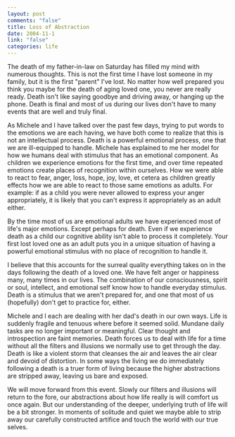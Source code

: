 ```yaml
--- 
layout: post
comments: "false"
title: Loss of Abstraction
date: 2004-11-1
link: "false"
categories: life
---
```

The death of my father-in-law on Saturday has filled my mind with numerous thoughts. This is not the first time I have lost someone in my family, but it is the first "parent" I've lost. No matter how well prepared you think you maybe for the death of aging loved one, you never are really ready. Death isn't like saying goodbye and driving away, or hanging up the phone. Death is final and most of us during our lives don't have to many events that are well and truly final.

As Michele and I have talked over the past few days, trying to put words to the emotions we are each having, we have both come to realize that this is not an intellectual process. Death is a powerful emotional process, one that we are ill-equipped to handle. Michele has explained to me her model for how we humans deal with stimulus that has an emotional component. As children we experience emotions for the first time, and over time repeated emotions create places of recognition within ourselves. How we were able to react to fear, anger, loss, hope, joy, love, et cetera as children greatly effects how we are able to react to those same emotions as adults. For example: if as a child you were never allowed to express your anger appropriately, it is likely that you can't express it appropriately as an adult either.

By the time most of us are emotional adults we have experienced most of life's major emotions. Except perhaps for death. Even if we experience death as a child our cognitive ability isn't able to process it completely. Your first lost loved one as an adult puts you in a unique situation of having a powerful emotional stimulus with no place of recognition to handle it.

I believe that this accounts for the surreal quality everything takes on in the days following the death of a loved one. We have felt anger or happiness many, many times in our lives. The combination of our consciousness, spirit or soul, intellect, and emotional self know how to handle everyday stimulus. Death is a stimulus that we aren't prepared for, and one that most of us (hopefully) don't get to practice for, either.

Michele and I each are dealing with her dad's death in our own ways. Life is suddenly fragile and tenuous where before it seemed solid. Mundane daily tasks are no longer important or meaningful. Clear thought and introspection are faint memories. Death forces us to deal with life for a time without all the filters and illusions we normally use to get through the day. Death is like a violent storm that cleanses the air and leaves the air clear and devoid of distortion. In some ways the living we do immediately following a death is a truer form of living because the higher abstractions are stripped away, leaving us bare and exposed.

We will move forward from this event. Slowly our filters and illusions will return to the fore, our abstractions about how life really is will comfort us once again. But our understanding of the deeper, underlying truth of life will be a bit stronger. In moments of solitude and quiet we maybe able to strip away our carefully constructed artifice and touch the world with our true selves.
